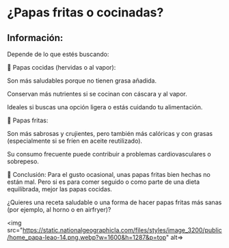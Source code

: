 <!DOCTYPE html>
<html lang="es">
<head>
  <meta charset="UTF-8">
  <meta name="viewport" content="width=device-width, initial-scale=1.0">
  <title>Quien quiere papas para el desayuno</title>
</head>
<body>
  <h1>¿Papas fritas o cocinadas?</h1>
  <h2>Información:</h2>
  <p>Depende de lo que estés buscando:

🥔 Papas cocidas (hervidas o al vapor):

Son más saludables porque no tienen grasa añadida.

Conservan más nutrientes si se cocinan con cáscara y al vapor.

Ideales si buscas una opción ligera o estás cuidando tu alimentación.

🍟 Papas fritas:

Son más sabrosas y crujientes, pero también más calóricas y con grasas (especialmente si se fríen en aceite reutilizado).

Su consumo frecuente puede contribuir a problemas cardiovasculares o sobrepeso.

🔎 Conclusión:
Para el gusto ocasional, unas papas fritas bien hechas no están mal. Pero si es para comer seguido o como parte de una dieta equilibrada, mejor las papas cocidas.

¿Quieres una receta saludable o una forma de hacer papas fritas más sanas (por ejemplo, al horno o en airfryer)?</p>
  <img src="https://static.nationalgeographicla.com/files/styles/image_3200/public/home_papa-leao-14.png.webp?w=1600&h=1287&p=top" alt=>
</body>
</html>

